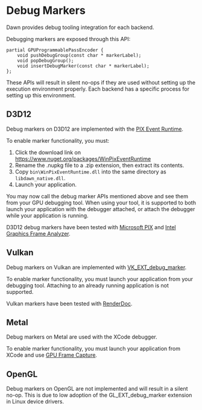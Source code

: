 # Debug Markers

Dawn provides debug tooling integration for each backend.

Debugging markers are exposed through this API:
```
partial GPUProgrammablePassEncoder {
    void pushDebugGroup(const char * markerLabel);
    void popDebugGroup();
    void insertDebugMarker(const char * markerLabel);
};
```

These APIs will result in silent no-ops if they are used without setting up
the execution environment properly. Each backend has a specific process
for setting up this environment.

## D3D12

Debug markers on D3D12 are implemented with the [PIX Event Runtime](https://blogs.msdn.microsoft.com/pix/winpixeventruntime/).

To enable marker functionality, you must:
1. Click the download link on https://www.nuget.org/packages/WinPixEventRuntime
2. Rename the .nupkg file to a .zip extension, then extract its contents.
3. Copy `bin\WinPixEventRuntime.dll` into the same directory as `libdawn_native.dll`.
4. Launch your application.

You may now call the debug marker APIs mentioned above and see them from your GPU debugging tool. When using your tool, it is supported to both launch your application with the debugger attached, or attach the debugger while your application is running.

D3D12 debug markers have been tested with [Microsoft PIX](https://blogs.msdn.microsoft.com/pix/download/) and [Intel Graphics Frame Analyzer](https://software.intel.com/en-us/gpa/graphics-frame-analyzer).

## Vulkan

Debug markers on Vulkan are implemented with [VK_EXT_debug_marker](https://www.khronos.org/registry/vulkan/specs/1.1-extensions/html/vkspec.html#VK_EXT_debug_marker).

To enable marker functionality, you must launch your application from your debugging tool. Attaching to an already running application is not supported.

Vulkan markers have been tested with [RenderDoc](https://renderdoc.org/).

## Metal

Debug markers on Metal are used with the XCode debugger.

To enable marker functionality, you must launch your application from XCode and use [GPU Frame Capture](https://developer.apple.com/documentation/metal/tools_profiling_and_debugging/metal_gpu_capture).

## OpenGL

Debug markers on OpenGL are not implemented and will result in a silent no-op. This is due to low adoption of the GL_EXT_debug_marker extension in Linux device drivers.